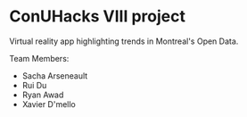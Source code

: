 # ConUHacks VIII project

Virtual reality app highlighting trends in Montreal's Open Data.

Team Members:
- Sacha Arseneault
- Rui Du
- Ryan Awad
- Xavier D'mello
